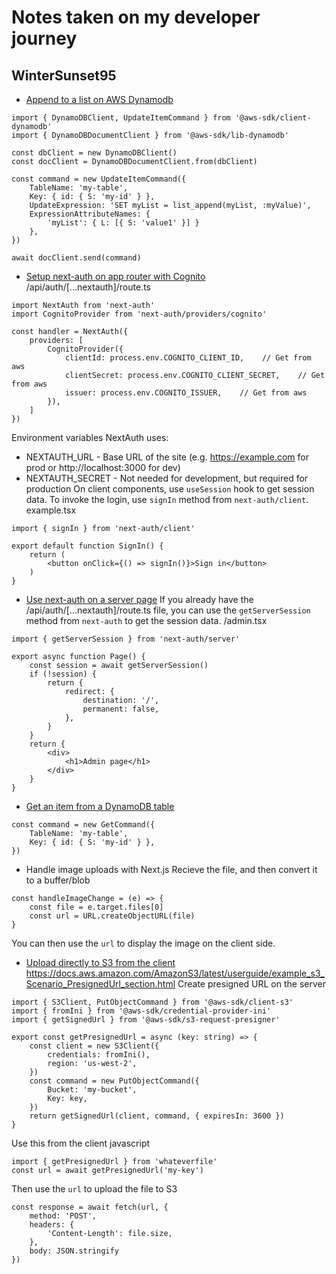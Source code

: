 # Notes taken on my developer journey
## WinterSunset95

- [Append to a list on AWS Dynamodb](https://stackoverflow.com/questions/31288085/how-to-append-a-value-to-list-attribute-on-aws-dynamodb)
```
import { DynamoDBClient, UpdateItemCommand } from '@aws-sdk/client-dynamodb'
import { DynamoDBDocumentClient } from '@aws-sdk/lib-dynamodb'

const dbClient = new DynamoDBClient()
const docClient = DynamoDBDocumentClient.from(dbClient)

const command = new UpdateItemCommand({
    TableName: 'my-table',
    Key: { id: { S: 'my-id' } },
    UpdateExpression: 'SET myList = list_append(myList, :myValue)',
    ExpressionAttributeNames: { 
        'myList': { L: [{ S: 'value1' }] }
    },
})

await docClient.send(command)
```

- [Setup next-auth on app router with Cognito](https://next-auth.js.org/providers/aws-cognito)
/api/auth/[...nextauth]/route.ts
```
import NextAuth from 'next-auth'
import CognitoProvider from 'next-auth/providers/cognito'

const handler = NextAuth({
    providers: [
        CognitoProvider({
            clientId: process.env.COGNITO_CLIENT_ID,    // Get from aws
            clientSecret: process.env.COGNITO_CLIENT_SECRET,    // Get from aws
            issuer: process.env.COGNITO_ISSUER,    // Get from aws
        }),
    ]
})
```
Environment variables NextAuth uses:
- NEXTAUTH_URL - Base URL of the site (e.g. https://example.com for prod or http://localhost:3000 for dev)
- NEXTAUTH_SECRET - Not needed for development, but required for production
On client components, use `useSession` hook to get session data.
To invoke the login, use `signIn` method from `next-auth/client`.
example.tsx
```
import { signIn } from 'next-auth/client'

export default function SignIn() {
    return (
        <button onClick={() => signIn()}>Sign in</button>
    )
}
```

- [Use next-auth on a server page](#auth)
If you already have the /api/auth/[...nextauth]/route.ts file, you can use the `getServerSession` method from `next-auth` to get the session data.
/admin.tsx
```
import { getServerSession } from 'next-auth/server'

export async function Page() {
    const session = await getServerSession()
    if (!session) {
        return {
            redirect: {
                destination: '/',
                permanent: false,
            },
        }
    }
    return {
        <div>
            <h1>Admin page</h1>
        </div>
    }
}
```

- [Get an item from a DynamoDB table](https://docs.aws.amazon.com/amazondynamodb/latest/developerguide/programming-with-javascript.html#programming-with-javascript-high-level-client)
```
const command = new GetCommand({
    TableName: 'my-table',
    Key: { id: { S: 'my-id' } },
})
```

- Handle image uploads with Next.js
Recieve the file, and then convert it to a buffer/blob
```
const handleImageChange = (e) => {
    const file = e.target.files[0]
    const url = URL.createObjectURL(file)
}
```
You can then use the `url` to display the image on the client side.

- [Upload directly to S3 from the client](https://docs.aws.amazon.com/sdk-for-javascript/v3/developer-guide/s3-example-photo-album.html)
https://docs.aws.amazon.com/AmazonS3/latest/userguide/example_s3_Scenario_PresignedUrl_section.html
Create presigned URL on the server
```
import { S3Client, PutObjectCommand } from '@aws-sdk/client-s3'
import { fromIni } from '@aws-sdk/credential-provider-ini'
import { getSignedUrl } from '@aws-sdk/s3-request-presigner'

export const getPresignedUrl = async (key: string) => {
    const client = new S3Client({
        credentials: fromIni(),
        region: 'us-west-2',
    })
    const command = new PutObjectCommand({
        Bucket: 'my-bucket',
        Key: key,
    })
    return getSignedUrl(client, command, { expiresIn: 3600 })
}
```
Use this from the client javascript
```
import { getPresignedUrl } from 'whateverfile'
const url = await getPresignedUrl('my-key')
```
Then use the `url` to upload the file to S3
```
const response = await fetch(url, {
    method: 'POST',
    headers: {
        'Content-Length': file.size,
    },
    body: JSON.stringify
})
```
